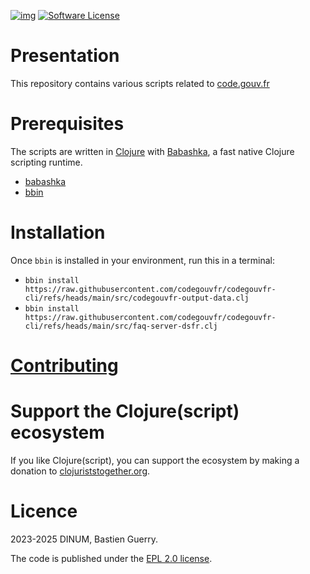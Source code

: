 [![img](https://img.shields.io/badge/code.gouv.fr-contributif-blue.svg)](https://code.gouv.fr/documentation/#/publier)
[![Software License](https://img.shields.io/badge/Licence-EPL.svg)](https://githut.com/codegouvfr/codegouvfr-cli/tree/main/item/LICENSES/LICENSE.EPL-2.0.txt)

# Presentation

This repository contains various scripts related to
[code.gouv.fr](https://code.gouv.fr.)

# Prerequisites

The scripts are written in [Clojure](https://clojure.org/) with
[Babashka](https://babashka.org/), a fast native Clojure scripting
runtime.

- [babashka](https://github.com/babashka/babashka#installation)
- [bbin](https://github.com/babashka/bbin#installation)

# Installation

Once `bbin` is installed in your environment, run this in a terminal:

- `bbin install https://raw.githubusercontent.com/codegouvfr/codegouvfr-cli/refs/heads/main/src/codegouvfr-output-data.clj`
- `bbin install https://raw.githubusercontent.com/codegouvfr/codegouvfr-cli/refs/heads/main/src/faq-server-dsfr.clj`

# [Contributing](CONTRIBUTING.md)

# Support the Clojure(script) ecosystem

If you like Clojure(script), you can support the ecosystem by making a donation to [clojuriststogether.org](https://www.clojuriststogether.org).

# Licence

2023-2025 DINUM, Bastien Guerry.

The code is published under the [EPL 2.0 license](LICENSES/LICENSE.EPL-2.0.txt).
